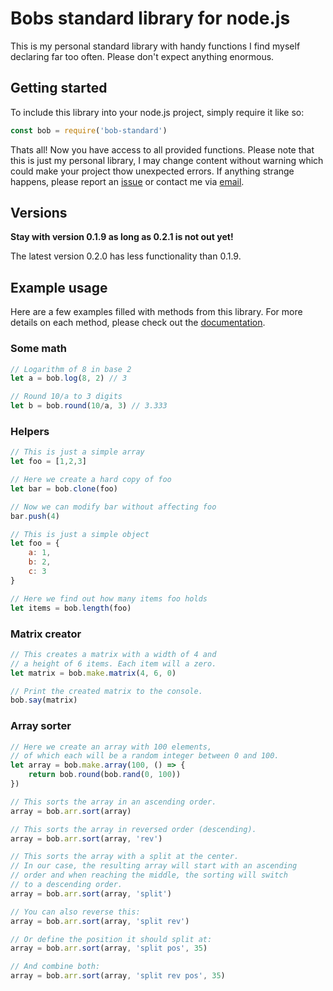 # Bobs standard library for node.js

This is my personal standard library with handy functions I find myself declaring far too often. Please don't expect anything enormous.

## Getting started

To include this library into your node.js project, simply require it like so:
```js
const bob = require('bob-standard')
```
Thats all! Now you have access to all provided functions. Please note that this is just my personal library, I may change content without warning which could make your project thow unexpected errors. If anything strange happens, please report an [issue](https://github.com/CodingBobby/bob-standard/issues) or contact me via [email](mailto:conatct@codingbobby.xyz).

## Versions

**Stay with version 0.1.9 as long as 0.2.1 is not out yet!**

The latest version 0.2.0 has less functionality than 0.1.9.

## Example usage

Here are a few examples filled with methods from this library. For more details on each method, please check out the [documentation](https://github.com/CodingBobby/bob-standard/blob/master/DOCS.md).

### Some math

```js
// Logarithm of 8 in base 2
let a = bob.log(8, 2) // 3
```
```js
// Round 10/a to 3 digits
let b = bob.round(10/a, 3) // 3.333
```

### Helpers

```js
// This is just a simple array
let foo = [1,2,3]

// Here we create a hard copy of foo
let bar = bob.clone(foo)

// Now we can modify bar without affecting foo
bar.push(4)
```
```js
// This is just a simple object
let foo = {
    a: 1,
    b: 2,
    c: 3
}

// Here we find out how many items foo holds
let items = bob.length(foo)
```

### Matrix creator

```js
// This creates a matrix with a width of 4 and
// a height of 6 items. Each item will a zero.
let matrix = bob.make.matrix(4, 6, 0)

// Print the created matrix to the console.
bob.say(matrix)
```

### Array sorter

```js
// Here we create an array with 100 elements,
// of which each will be a random integer between 0 and 100.
let array = bob.make.array(100, () => {
    return bob.round(bob.rand(0, 100))
})

// This sorts the array in an ascending order.
array = bob.arr.sort(array)

// This sorts the array in reversed order (descending).
array = bob.arr.sort(array, 'rev')

// This sorts the array with a split at the center.
// In our case, the resulting array will start with an ascending
// order and when reaching the middle, the sorting will switch
// to a descending order.
array = bob.arr.sort(array, 'split')

// You can also reverse this:
array = bob.arr.sort(array, 'split rev')

// Or define the position it should split at:
array = bob.arr.sort(array, 'split pos', 35)

// And combine both:
array = bob.arr.sort(array, 'split rev pos', 35)
```
